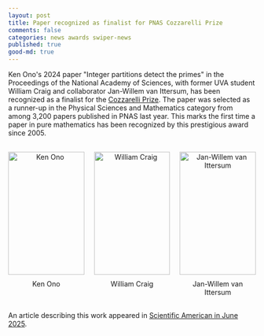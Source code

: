 ```yaml
---
layout: post
title: Paper recognized as finalist for PNAS Cozzarelli Prize
comments: false
categories: news awards swiper-news
published: true
good-md: true
---
```


Ken Ono's 2024 paper "Integer partitions detect the primes" in the Proceedings of the National Academy of Sciences, with former UVA student William Craig and collaborator Jan-Willem van Ittersum, has been recognized as a finalist for the [Cozzarelli Prize](https://www.nasonline.org/news/2024-cozzarelli-recipients/). The paper was selected as a runner-up in the Physical Sciences and Mathematics category from among 3,200 papers published in PNAS last year. This marks the first time a paper in pure mathematics has been recognized by this prestigious award since 2005.

<div style="display: grid; grid-template-columns: repeat(3, 1fr); gap: 20px; margin: 30px 0; align-items: start;">
  <figure style="text-align: center; margin: 0;">
    <div style="height: 250px; display: flex; align-items: center; justify-content: center; overflow: hidden;">
      <img src="{{site.url}}/img/people/Ono.jpg" alt="Ken Ono" style="width: 100%; height: 100%; object-fit: cover;">
    </div>
    <figcaption style="margin-top: 10px;">Ken Ono</figcaption>
  </figure>
  <figure style="text-align: center; margin: 0;">
    <div style="height: 250px; display: flex; align-items: center; justify-content: center; overflow: hidden;">
      <img src="{{site.url}}/img/people/2020-spring/William Craig.jpg" alt="William Craig" style="width: 100%; height: 100%; object-fit: cover;">
    </div>
    <figcaption style="margin-top: 10px;">William Craig</figcaption>
  </figure>
  <figure style="text-align: center; margin: 0;">
    <div style="height: 250px; display: flex; align-items: center; justify-content: center; overflow: hidden;">
      <img src="{{site.url}}/img/news_events/van-ittersum.jpg" alt="Jan-Willem van Ittersum" style="width: 100%; height: 100%; object-fit: cover;">
    </div>
    <figcaption style="margin-top: 10px;">Jan-Willem van Ittersum</figcaption>
  </figure>
</div>


An article describing this work appeared in [Scientific American in June 2025](https://www.scientificamerican.com/article/mathematicians-hunting-prime-numbers-discover-infinite-new-pattern-for/).
